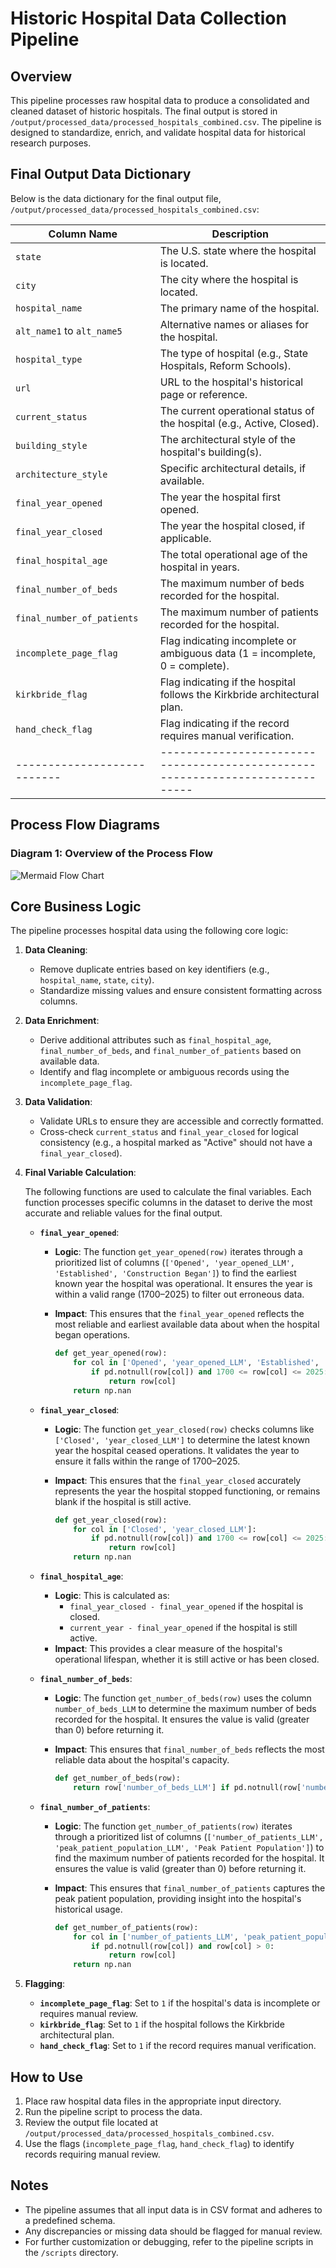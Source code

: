 # Historic Hospital Data Collection Pipeline

## Overview

This pipeline processes raw hospital data to produce a consolidated and cleaned dataset of historic hospitals. The final output is stored in `/output/processed_data/processed_hospitals_combined.csv`. The pipeline is designed to standardize, enrich, and validate hospital data for historical research purposes.

## Final Output Data Dictionary

Below is the data dictionary for the final output file, `/output/processed_data/processed_hospitals_combined.csv`:

| Column Name               | Description                                                                 |
|---------------------------|-----------------------------------------------------------------------------|
| `state`                   | The U.S. state where the hospital is located.                              |
| `city`                    | The city where the hospital is located.                                    |
| `hospital_name`           | The primary name of the hospital.                                          |
| `alt_name1` to `alt_name5`| Alternative names or aliases for the hospital.                             |
| `hospital_type`           | The type of hospital (e.g., State Hospitals, Reform Schools).              |
| `url`                     | URL to the hospital's historical page or reference.                        |
| `current_status`          | The current operational status of the hospital (e.g., Active, Closed).     |
| `building_style`          | The architectural style of the hospital's building(s).                     |
| `architecture_style`      | Specific architectural details, if available.                              |
| `final_year_opened`       | The year the hospital first opened.                                         |
| `final_year_closed`       | The year the hospital closed, if applicable.                               |
| `final_hospital_age`      | The total operational age of the hospital in years.                        |
| `final_number_of_beds`    | The maximum number of beds recorded for the hospital.                      |
| `final_number_of_patients`| The maximum number of patients recorded for the hospital.                  |
| `incomplete_page_flag`    | Flag indicating incomplete or ambiguous data (1 = incomplete, 0 = complete).|
| `kirkbride_flag`          | Flag indicating if the hospital follows the Kirkbride architectural plan.  |
| `hand_check_flag`         | Flag indicating if the record requires manual verification.                |
|---------------------------|-----------------------------------------------------------------------------|

## Process Flow Diagrams

### Diagram 1: Overview of the Process Flow

![Mermaid Flow Chart](src/files/Mermaid_Flow_Chart.png)

## Core Business Logic

The pipeline processes hospital data using the following core logic:

1. **Data Cleaning**:
   - Remove duplicate entries based on key identifiers (e.g., `hospital_name`, `state`, `city`).
   - Standardize missing values and ensure consistent formatting across columns.

2. **Data Enrichment**:
   - Derive additional attributes such as `final_hospital_age`, `final_number_of_beds`, and `final_number_of_patients` based on available data.
   - Identify and flag incomplete or ambiguous records using the `incomplete_page_flag`.

3. **Data Validation**:
   - Validate URLs to ensure they are accessible and correctly formatted.
   - Cross-check `current_status` and `final_year_closed` for logical consistency (e.g., a hospital marked as "Active" should not have a `final_year_closed`).

4. **Final Variable Calculation**:

   The following functions are used to calculate the final variables. Each function processes specific columns in the dataset to derive the most accurate and reliable values for the final output.

   - **`final_year_opened`**:
     - **Logic**: The function `get_year_opened(row)` iterates through a prioritized list of columns (`['Opened', 'year_opened_LLM', 'Established', 'Construction Began']`) to find the earliest known year the hospital was operational. It ensures the year is within a valid range (1700–2025) to filter out erroneous data.
     - **Impact**: This ensures that the `final_year_opened` reflects the most reliable and earliest available data about when the hospital began operations.

       ```python
       def get_year_opened(row):
           for col in ['Opened', 'year_opened_LLM', 'Established', 'Construction Began']:
               if pd.notnull(row[col]) and 1700 <= row[col] <= 2025:
                   return row[col]
           return np.nan
       ```

   - **`final_year_closed`**:
     - **Logic**: The function `get_year_closed(row)` checks columns like `['Closed', 'year_closed_LLM']` to determine the latest known year the hospital ceased operations. It validates the year to ensure it falls within the range of 1700–2025.
     - **Impact**: This ensures that the `final_year_closed` accurately represents the year the hospital stopped functioning, or remains blank if the hospital is still active.

       ```python
       def get_year_closed(row):
           for col in ['Closed', 'year_closed_LLM']:
               if pd.notnull(row[col]) and 1700 <= row[col] <= 2025:
                   return row[col]
           return np.nan
       ```

   - **`final_hospital_age`**:
     - **Logic**: This is calculated as:
       - `final_year_closed - final_year_opened` if the hospital is closed.
       - `current_year - final_year_opened` if the hospital is still active.
     - **Impact**: This provides a clear measure of the hospital's operational lifespan, whether it is still active or has been closed.

   - **`final_number_of_beds`**:
     - **Logic**: The function `get_number_of_beds(row)` uses the column `number_of_beds_LLM` to determine the maximum number of beds recorded for the hospital. It ensures the value is valid (greater than 0) before returning it.
     - **Impact**: This ensures that `final_number_of_beds` reflects the most reliable data about the hospital's capacity.

       ```python
       def get_number_of_beds(row):
           return row['number_of_beds_LLM'] if pd.notnull(row['number_of_beds_LLM']) and row['number_of_beds_LLM'] > 0 else np.nan
       ```

   - **`final_number_of_patients`**:
     - **Logic**: The function `get_number_of_patients(row)` iterates through a prioritized list of columns (`['number_of_patients_LLM', 'peak_patient_population_LLM', 'Peak Patient Population']`) to find the maximum number of patients recorded for the hospital. It ensures the value is valid (greater than 0) before returning it.
     - **Impact**: This ensures that `final_number_of_patients` captures the peak patient population, providing insight into the hospital's historical usage.

       ```python
       def get_number_of_patients(row):
           for col in ['number_of_patients_LLM', 'peak_patient_population_LLM', 'Peak Patient Population']:
               if pd.notnull(row[col]) and row[col] > 0:
                   return row[col]
           return np.nan
       ```
5. **Flagging**:
   - **`incomplete_page_flag`**: Set to `1` if the hospital's data is incomplete or requires manual review.
   - **`kirkbride_flag`**: Set to `1` if the hospital follows the Kirkbride architectural plan.
   - **`hand_check_flag`**: Set to `1` if the record requires manual verification.


## How to Use

1. Place raw hospital data files in the appropriate input directory.
2. Run the pipeline script to process the data.
3. Review the output file located at `/output/processed_data/processed_hospitals_combined.csv`.
4. Use the flags (`incomplete_page_flag`, `hand_check_flag`) to identify records requiring manual review.

## Notes

- The pipeline assumes that all input data is in CSV format and adheres to a predefined schema.
- Any discrepancies or missing data should be flagged for manual review.
- For further customization or debugging, refer to the pipeline scripts in the `/scripts` directory.
